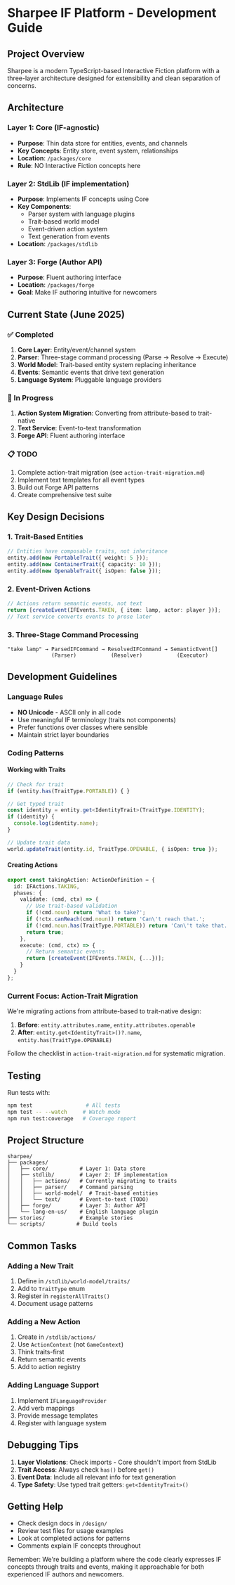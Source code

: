 # Sharpee IF Platform - Development Guide

## Project Overview
Sharpee is a modern TypeScript-based Interactive Fiction platform with a three-layer architecture designed for extensibility and clean separation of concerns.

## Architecture

### Layer 1: Core (IF-agnostic)
- **Purpose**: Thin data store for entities, events, and channels
- **Key Concepts**: Entity store, event system, relationships
- **Location**: `/packages/core`
- **Rule**: NO Interactive Fiction concepts here

### Layer 2: StdLib (IF implementation)
- **Purpose**: Implements IF concepts using Core
- **Key Components**:
  - Parser system with language plugins
  - Trait-based world model
  - Event-driven action system
  - Text generation from events
- **Location**: `/packages/stdlib`

### Layer 3: Forge (Author API)
- **Purpose**: Fluent authoring interface
- **Location**: `/packages/forge`
- **Goal**: Make IF authoring intuitive for newcomers

## Current State (June 2025)

### ✅ Completed
1. **Core Layer**: Entity/event/channel system
2. **Parser**: Three-stage command processing (Parse → Resolve → Execute)
3. **World Model**: Trait-based entity system replacing inheritance
4. **Events**: Semantic events that drive text generation
5. **Language System**: Pluggable language providers

### 🚧 In Progress
1. **Action System Migration**: Converting from attribute-based to trait-native
2. **Text Service**: Event-to-text transformation
3. **Forge API**: Fluent authoring interface

### 📋 TODO
1. Complete action-trait migration (see `action-trait-migration.md`)
2. Implement text templates for all event types
3. Build out Forge API patterns
4. Create comprehensive test suite

## Key Design Decisions

### 1. Trait-Based Entities
```typescript
// Entities have composable traits, not inheritance
entity.add(new PortableTrait({ weight: 5 }));
entity.add(new ContainerTrait({ capacity: 10 }));
entity.add(new OpenableTrait({ isOpen: false }));
```

### 2. Event-Driven Actions
```typescript
// Actions return semantic events, not text
return [createEvent(IFEvents.TAKEN, { item: lamp, actor: player })];
// Text service converts events to prose later
```

### 3. Three-Stage Command Processing
```
"take lamp" → ParsedIFCommand → ResolvedIFCommand → SemanticEvent[]
              (Parser)           (Resolver)           (Executor)
```

## Development Guidelines

### Language Rules
- **NO Unicode** - ASCII only in all code
- Use meaningful IF terminology (traits not components)
- Prefer functions over classes where sensible
- Maintain strict layer boundaries

### Coding Patterns

#### Working with Traits
```typescript
// Check for trait
if (entity.has(TraitType.PORTABLE)) { }

// Get typed trait
const identity = entity.get<IdentityTrait>(TraitType.IDENTITY);
if (identity) {
  console.log(identity.name);
}

// Update trait data
world.updateTrait(entity.id, TraitType.OPENABLE, { isOpen: true });
```

#### Creating Actions
```typescript
export const takingAction: ActionDefinition = {
  id: IFActions.TAKING,
  phases: {
    validate: (cmd, ctx) => {
      // Use trait-based validation
      if (!cmd.noun) return 'What to take?';
      if (!ctx.canReach(cmd.noun)) return 'Can\'t reach that.';
      if (!cmd.noun.has(TraitType.PORTABLE)) return 'Can\'t take that.';
      return true;
    },
    execute: (cmd, ctx) => {
      // Return semantic events
      return [createEvent(IFEvents.TAKEN, {...})];
    }
  }
};
```

### Current Focus: Action-Trait Migration

We're migrating actions from attribute-based to trait-native design:

1. **Before**: `entity.attributes.name`, `entity.attributes.openable`
2. **After**: `entity.get<IdentityTrait>()?.name`, `entity.has(TraitType.OPENABLE)`

Follow the checklist in `action-trait-migration.md` for systematic migration.

## Testing

Run tests with:
```bash
npm test                 # All tests
npm test -- --watch     # Watch mode
npm run test:coverage   # Coverage report
```

## Project Structure

```
sharpee/
├── packages/
│   ├── core/          # Layer 1: Data store
│   ├── stdlib/        # Layer 2: IF implementation
│   │   ├── actions/   # Currently migrating to traits
│   │   ├── parser/    # Command parsing
│   │   ├── world-model/  # Trait-based entities
│   │   └── text/      # Event-to-text (TODO)
│   ├── forge/         # Layer 3: Author API
│   └── lang-en-us/    # English language plugin
├── stories/           # Example stories
└── scripts/          # Build tools
```

## Common Tasks

### Adding a New Trait
1. Define in `/stdlib/world-model/traits/`
2. Add to `TraitType` enum
3. Register in `registerAllTraits()`
4. Document usage patterns

### Adding a New Action
1. Create in `/stdlib/actions/`
2. Use `ActionContext` (not `GameContext`)
3. Think traits-first
4. Return semantic events
5. Add to action registry

### Adding Language Support
1. Implement `IFLanguageProvider`
2. Add verb mappings
3. Provide message templates
4. Register with language system

## Debugging Tips

1. **Layer Violations**: Check imports - Core shouldn't import from StdLib
2. **Trait Access**: Always check `has()` before `get()`
3. **Event Data**: Include all relevant info for text generation
4. **Type Safety**: Use typed trait getters: `get<IdentityTrait>()`

## Getting Help

- Check design docs in `/design/`
- Review test files for usage examples
- Look at completed actions for patterns
- Comments explain IF concepts throughout

Remember: We're building a platform where the code clearly expresses IF concepts through traits and events, making it approachable for both experienced IF authors and newcomers.
